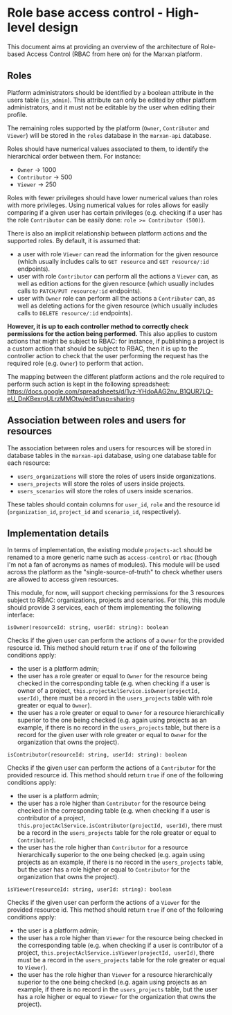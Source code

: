 # Role base access control - High-level design

This document aims at providing an overview of the architecture of Role-based Access Control (RBAC from here on) for
the Marxan platform.

## Roles

Platform administrators should be identified by a boolean attribute in the users table (`is_admin`). This attribute can
only be edited by other platform administrators, and it must not be editable by the user when editing their profile.

The remaining roles supported by the platform (`Owner`, `Contributor` and `Viewer`) will be stored in the `roles` 
database in the `marxan-api` database.

Roles should have numerical values associated to them, to identify the hierarchical order between them. For instance:

* `Owner` -> 1000
* `Contributor` -> 500
* `Viewer` -> 250

Roles with fewer privileges should have lower numerical values than roles with more privileges. Using numerical values
for roles allows for easily comparing if a given user has certain privileges (e.g. checking if a user has the role 
`Contributor` can be easily done: `role >= Contributor (500)`).

There is also an implicit relationship between platform actions and the supported roles. By default, it is assumed that:
  * a user with role `Viewer` can read the information for the given resource (which usually includes calls to 
`GET resource` and `GET resource/:id` endpoints).
  * user with role `Contributor` can perform all the actions a `Viewer` can, as well as edition actions for the given
resource (which usually includes calls to `PATCH/PUT resource/:id` endpoints).
  * user with `Owner` role can perform all the actions a `Contributor` can, as well as deleting actions for the given
resource (which usually includes calls to `DELETE resource/:id` endpoints).

**However, it is up to each controller method to correctly check permissions for the action being performed.** This also applies
to custom actions that might be subject to RBAC: for instance, if publishing a project is a custom action that should be
subject to RBAC, then it is up to the controller action to check that the user performing the request has the required role 
(e.g. `Owner`) to perform that action.

The mapping between the different platform actions and the role required to perform such action is kept in the following
spreadsheet: https://docs.google.com/spreadsheets/d/1vz-YHdoAAG2nv_B1QUR7LQ-eU_DnKBexrqULrzMMOtw/edit?usp=sharing

## Association between roles and users for resources

The association between roles and users for resources will be stored in database tables in the `marxan-api` database,
using one database table for each resource:
* `users_organizations` will store the roles of users inside organizations.
* `users_projects` will store the roles of users inside projects.
* `users_scenarios` will store the roles of users inside scenarios.

These tables should contain columns for `user_id`, `role` and the resource id (`organization_id`, `project_id` and 
`scenario_id`, respectively).

## Implementation details

In terms of implementation, the existing module `projects-acl` should be renamed to a more generic name such as 
`access-control` or `rbac` (though I'm not a fan of acronyms as names of modules). This module will be used across 
the platform as the "single-source-of-truth" to check whether users are allowed to access given resources.

This module, for now, will support checking permissions for the 3 resources subject to RBAC: organizations, projects and
scenarios. For this, this module should provide 3 services, each of them implementing the following interface:


`isOwner(resourceId: string, userId: string): boolean`

Checks if the given user can perform the actions of a `Owner` for the provided resource id. This method should return 
`true` if one of the following conditions apply:

* the user is a platform admin;
* the user has a role greater or equal to `Owner` for the resource being checked in the corresponding table (e.g. when 
 checking if a user is owner of a project, `this.projectAclService.isOwner(projectId, userId)`, there must be a record 
 in the `users_projects` table with role greater or equal to `Owner`).
* the user has a role greater or equal to `Owner` for a resource hierarchically superior to the one being checked (e.g. 
 again using projects as an example, if there is no record in the `users_projects` table, but there is a record for the 
 given user with role greater or equal to `Owner` for the organization that owns the project).


`isContributor(resourceId: string, userId: string): boolean`

Checks if the given user can perform the actions of a `Contributor` for the provided resource id. This method should 
return `true` if one of the following conditions apply:

* the user is a platform admin;
* the user has a role higher than `Contributor` for the resource being checked in the corresponding table (e.g. when 
 checking if a user is contributor of a project, `this.projectAclService.isContributor(projectId, userId)`, there must 
 be a record in the `users_projects` table for the role greater or equal to `Contributor`).
* the user has the role higher than `Contributor` for a resource hierarchically superior to the one being checked (e.g. 
 again using projects as an example, if there is no record in the `users_projects` table, but the user has a role higher 
 or equal to `Contributor` for the organization that owns the project).


`isViewer(resourceId: string, userId: string): boolean`

Checks if the given user can perform the actions of a `Viewer` for the provided resource id. This method should return 
`true` if one of the following conditions apply:

* the user is a platform admin;
* the user has a role higher than `Viewer` for the resource being checked in the corresponding table (e.g. when
  checking if a user is contributor of a project, `this.projectAclService.isViewer(projectId, userId)`, there must
  be a record in the `users_projects` table for the role greater or equal to `Viewer`).
* the user has the role higher than `Viewer` for a resource hierarchically superior to the one being checked (e.g.
  again using projects as an example, if there is no record in the `users_projects` table, but the user has a role higher
  or equal to `Viewer` for the organization that owns the project).
